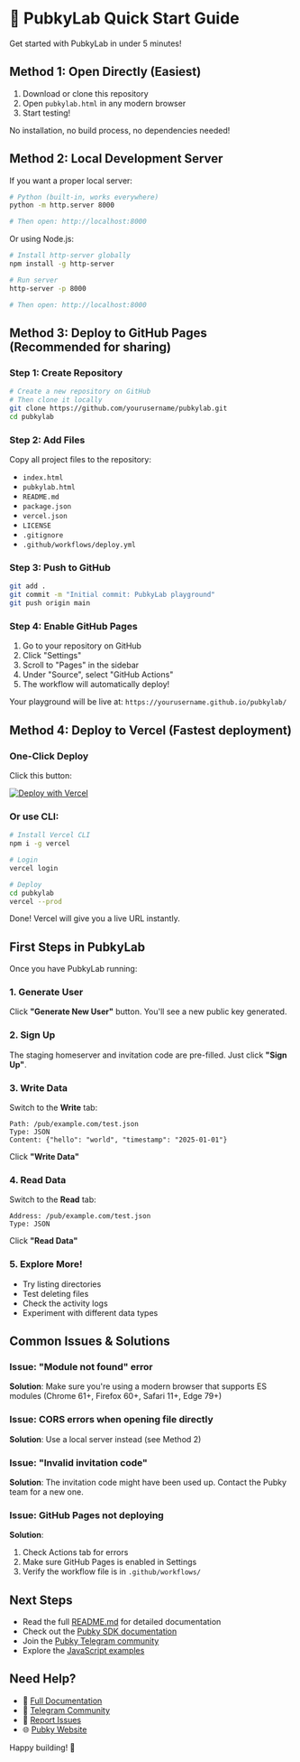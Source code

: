 # 🚀 PubkyLab Quick Start Guide

Get started with PubkyLab in under 5 minutes!

## Method 1: Open Directly (Easiest)

1. Download or clone this repository
2. Open `pubkylab.html` in any modern browser
3. Start testing!

No installation, no build process, no dependencies needed!

## Method 2: Local Development Server

If you want a proper local server:

```bash
# Python (built-in, works everywhere)
python -m http.server 8000

# Then open: http://localhost:8000
```

Or using Node.js:

```bash
# Install http-server globally
npm install -g http-server

# Run server
http-server -p 8000

# Then open: http://localhost:8000
```

## Method 3: Deploy to GitHub Pages (Recommended for sharing)

### Step 1: Create Repository

```bash
# Create a new repository on GitHub
# Then clone it locally
git clone https://github.com/yourusername/pubkylab.git
cd pubkylab
```

### Step 2: Add Files

Copy all project files to the repository:
- `index.html`
- `pubkylab.html`
- `README.md`
- `package.json`
- `vercel.json`
- `LICENSE`
- `.gitignore`
- `.github/workflows/deploy.yml`

### Step 3: Push to GitHub

```bash
git add .
git commit -m "Initial commit: PubkyLab playground"
git push origin main
```

### Step 4: Enable GitHub Pages

1. Go to your repository on GitHub
2. Click "Settings"
3. Scroll to "Pages" in the sidebar
4. Under "Source", select "GitHub Actions"
5. The workflow will automatically deploy!

Your playground will be live at:
`https://yourusername.github.io/pubkylab/`

## Method 4: Deploy to Vercel (Fastest deployment)

### One-Click Deploy

Click this button:

[![Deploy with Vercel](https://vercel.com/button)](https://vercel.com/new/clone?repository-url=https://github.com/yourusername/pubkylab)

### Or use CLI:

```bash
# Install Vercel CLI
npm i -g vercel

# Login
vercel login

# Deploy
cd pubkylab
vercel --prod
```

Done! Vercel will give you a live URL instantly.

## First Steps in PubkyLab

Once you have PubkyLab running:

### 1. Generate User
Click **"Generate New User"** button. You'll see a new public key generated.

### 2. Sign Up
The staging homeserver and invitation code are pre-filled. Just click **"Sign Up"**.

### 3. Write Data
Switch to the **Write** tab:
```
Path: /pub/example.com/test.json
Type: JSON
Content: {"hello": "world", "timestamp": "2025-01-01"}
```
Click **"Write Data"**

### 4. Read Data
Switch to the **Read** tab:
```
Address: /pub/example.com/test.json
Type: JSON
```
Click **"Read Data"**

### 5. Explore More!
- Try listing directories
- Test deleting files
- Check the activity logs
- Experiment with different data types

## Common Issues & Solutions

### Issue: "Module not found" error
**Solution**: Make sure you're using a modern browser that supports ES modules (Chrome 61+, Firefox 60+, Safari 11+, Edge 79+)

### Issue: CORS errors when opening file directly
**Solution**: Use a local server instead (see Method 2)

### Issue: "Invalid invitation code"
**Solution**: The invitation code might have been used up. Contact the Pubky team for a new one.

### Issue: GitHub Pages not deploying
**Solution**: 
1. Check Actions tab for errors
2. Make sure GitHub Pages is enabled in Settings
3. Verify the workflow file is in `.github/workflows/`

## Next Steps

- Read the full [README.md](README.md) for detailed documentation
- Check out the [Pubky SDK documentation](https://pubky.github.io/pubky-core/)
- Join the [Pubky Telegram community](https://t.me/pubkycore)
- Explore the [JavaScript examples](https://github.com/pubky/pubky-core/tree/main/examples/javascript)

## Need Help?

- 📖 [Full Documentation](README.md)
- 💬 [Telegram Community](https://t.me/pubkycore)
- 🐛 [Report Issues](https://github.com/pubky/pubky-core/issues)
- 🌐 [Pubky Website](https://pubky.org)

Happy building! 🎉
